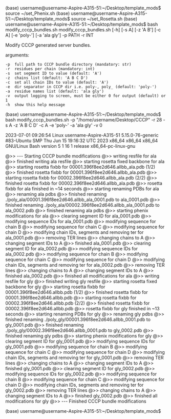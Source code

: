 (base) username@username-Aspire-A315-51:~/Desktop/template_mods$ source ~/set_Phenix.sh
(base) username@username-Aspire-A315-51:~/Desktop/template_mods$ source ~/set_Rosetta.sh
(base) username@username-Aspire-A315-51:~/Desktop/template_mods$ bash modify_cccp_bundles.sh
modify_cccp_bundles.sh [-h] [-s A] [-z 'A B'] [-c A] [-e 'poly-'] [-a 'ala gly'] -p PATH -r INT

Modify CCCP generated server bundles.

arguments:

    -p  full path to CCCP bundle directory (mandatory: str)
    -r  residues per chain (mandatory: int)
    -s  set segment ID to value (default: 'A')
    -z  chains list (default: 'A B C D')
    -c  set all chain IDs to value (default: 'A')
    -e  dir separator in CCCP dir i.e. poly-, poly_ (default: 'poly-')
    -a  residue names list (default: 'ala gly')
    -v  output logging to screen, must be either 0 for output (default) or 1
    -h  show this help message

(base) username@username-Aspire-A315-51:~/Desktop/template_mods$ bash modify_cccp_bundles.sh -p "/home/username/Desktop/CCCP" -r 28 -s A -z 'A B C D' -c A -e 'poly-' -a 'ala gly' -v 0

2023-07-01 09:26:54
Linux username-Aspire-A315-51 5.15.0-76-generic #83-Ubuntu SMP Thu Jun 15 19:16:32 UTC 2023 x86_64 x86_64 x86_64 GNU/Linux
Bash version 5 1 16 1 release x86_64-pc-linux-gnu

@>> --- Starting CCCP bundle modifications
@>> writing resfile for ala
@>> finished writing ala resfile
@>> starting rosetta fixed backbone for ala
@>> starting rosetta fixbb for 00001.396f8ee2d646.allbb_ala.pdb (1/2)
@>> finished rosetta fixbb for 00001.396f8ee2d646.allbb_ala.pdb
@>> starting rosetta fixbb for 00002.396f8ee2d646.allbb_ala.pdb (2/2)
@>> finished rosetta fixbb for 00002.396f8ee2d646.allbb_ala.pdb
@>> rosetta fixbb for ala finished in ~14 seconds
@>> starting renaming PDBs for ala
@>> renaming ala pdbs
@>> finished renaming ./poly_ala/00001.396f8ee2d646.allbb_ala_0001.pdb to ala_0001.pdb
@>> finished renaming ./poly_ala/00002.396f8ee2d646.allbb_ala_0001.pdb to ala_0002.pdb
@>> finished renaming ala pdbs
@>> starting phenix modifications for ala
@>> clearing segment ID for ala_0001.pdb
@>> modifying sequence IDs for ala_0001.pdb
@>> modifying sequence for chain B
@>> modifying sequence for chain C
@>> modifying sequence for chain D
@>> modifying chain IDs, segments and removing ter for ala_0001.pdb
@>> removing TER lines
@>> changing chains to A
@>> changing segment IDs to A
@>> finished ala_0001.pdb
@>> clearing segment ID for ala_0002.pdb
@>> modifying sequence IDs for ala_0002.pdb
@>> modifying sequence for chain B
@>> modifying sequence for chain C
@>> modifying sequence for chain D
@>> modifying chain IDs, segments and removing ter for ala_0002.pdb
@>> removing TER lines
@>> changing chains to A
@>> changing segment IDs to A
@>> finished ala_0002.pdb
@>> finished all modifications for ala
@>> writing resfile for gly
@>> finished writing gly resfile
@>> starting rosetta fixed backbone for gly
@>> starting rosetta fixbb for 00001.396f8ee2d646.allbb.pdb (1/2)
@>> finished rosetta fixbb for 00001.396f8ee2d646.allbb.pdb
@>> starting rosetta fixbb for 00002.396f8ee2d646.allbb.pdb (2/2)
@>> finished rosetta fixbb for 00002.396f8ee2d646.allbb.pdb
@>> rosetta fixbb for gly finished in ~13 seconds
@>> starting renaming PDBs for gly
@>> renaming gly pdbs
@>> finished renaming ./poly_gly/00001.396f8ee2d646.allbb_0001.pdb to gly_0001.pdb
@>> finished renaming ./poly_gly/00002.396f8ee2d646.allbb_0001.pdb to gly_0002.pdb
@>> finished renaming gly pdbs
@>> starting phenix modifications for gly
@>> clearing segment ID for gly_0001.pdb
@>> modifying sequence IDs for gly_0001.pdb
@>> modifying sequence for chain B
@>> modifying sequence for chain C
@>> modifying sequence for chain D
@>> modifying chain IDs, segments and removing ter for gly_0001.pdb
@>> removing TER lines
@>> changing chains to A
@>> changing segment IDs to A
@>> finished gly_0001.pdb
@>> clearing segment ID for gly_0002.pdb
@>> modifying sequence IDs for gly_0002.pdb
@>> modifying sequence for chain B
@>> modifying sequence for chain C
@>> modifying sequence for chain D
@>> modifying chain IDs, segments and removing ter for gly_0002.pdb
@>> removing TER lines
@>> changing chains to A
@>> changing segment IDs to A
@>> finished gly_0002.pdb
@>> finished all modifications for gly
@>> --- Finished CCCP bundle modifications

(base) username@username-Aspire-A315-51:~/Desktop/template_mods$
